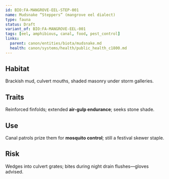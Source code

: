 ```yaml
---
id: BIO:FA-MANGROVE-EEL-STEP-001
name: Mudsnake “Steppers” (mangrove eel dialect)
type: fauna
status: Draft
variant_of: BIO:FA-MANGROVE-EEL-001
tags: [eel, amphibious, canal, food, pest_control]
links:
  parent: canon/entities/biota/mudsnake.md
  health: canon/systems/health/public_health_c1800.md
---
```


## Habitat
Brackish mud, culvert mouths, shaded masonry under storm galleries.

## Traits
Reinforced finfolds; extended **air-gulp endurance**; seeks stone shade.

## Use
Canal patrols prize them for **mosquito control**; still a festival skewer staple.

## Risk
Wedges into culvert grates; bites during night drain flushes—gloves advised.
